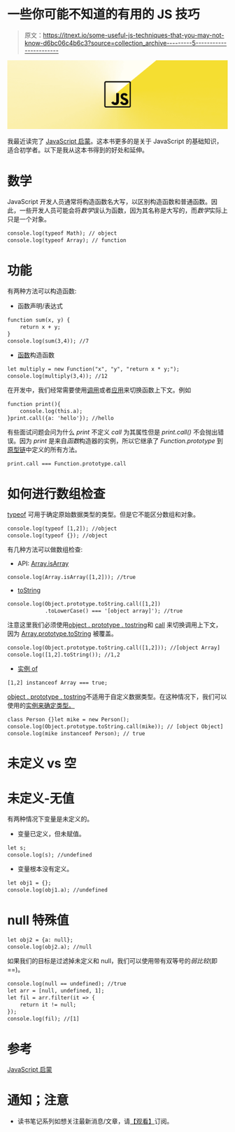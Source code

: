 # 一些你可能不知道的有用的 JS 技巧

> 原文：<https://itnext.io/some-useful-js-techniques-that-you-may-not-know-d6bc06c4b6c3?source=collection_archive---------5----------------------->

![](img/3058740061a2d6b5576e49a1998aa761.png)

我最近读完了 [JavaScript 启蒙](https://www.amazon.com/JavaScript-Enlightenment-Library-User-Developer/dp/1449342884)。这本书更多的是关于 JavaScript 的基础知识，适合初学者。以下是我从这本书得到的好处和延伸。

# 数学

JavaScript 开发人员通常将构造函数名大写，以区别构造函数和普通函数。因此，一些开发人员可能会将*数学*误认为函数，因为其名称是大写的，而*数学*实际上只是一个对象。

```
console.log(typeof Math); // object
console.log(typeof Array); // function
```

# 功能

有两种方法可以构造函数:

*   函数声明/表达式

```
function sum(x, y) {
    return x + y;
}
console.log(sum(3,4)); //7
```

*   [函数](https://developer.mozilla.org/en-US/docs/Web/JavaScript/Reference/Global_Objects/Function)构造函数

```
let multiply = new Function("x", "y", "return x * y;");
console.log(multiply(3,4)); //12
```

在开发中，我们经常需要使用[调用](https://developer.mozilla.org/en-US/docs/Web/JavaScript/Reference/Global_Objects/Function/call)或者[应用](https://developer.mozilla.org/en-US/docs/Web/JavaScript/Reference/Global_Objects/Function/apply)来切换函数上下文。例如

```
function print(){
    console.log(this.a);
}print.call({a: 'hello'}); //hello
```

有些面试问题会问为什么 *print* 不定义 *call* 为其属性但是 *print.call()* 不会抛出错误。因为 *print* 是来自*函数*构造器的实例，所以它继承了 *Function.prototype* 到[原型链](https://developer.mozilla.org/en-US/docs/Web/JavaScript/Inheritance_and_the_prototype_chain)中定义的所有方法。

```
print.call === Function.prototype.call
```

# 如何进行数组检查

[typeof](https://developer.mozilla.org/en-US/docs/Web/JavaScript/Reference/Operators/typeof) 可用于确定原始数据类型的类型。但是它不能区分数组和对象。

```
console.log(typeof [1,2]); //object
console.log(typeof {}); //object
```

有几种方法可以做数组检查:

*   API: [Array.isArray](https://developer.mozilla.org/en-US/docs/Web/JavaScript/Reference/Global_Objects/Array/isArray)

```
console.log(Array.isArray([1,2])); //true
```

*   [toString](https://developer.mozilla.org/en-US/docs/Web/JavaScript/Reference/Global_Objects/Object/toString)

```
console.log(Object.prototype.toString.call([1,2])
            .toLowerCase() === '[object array]'); //true
```

注意这里我们必须使用[object . prototype . tostring](https://developer.mozilla.org/en-US/docs/Web/JavaScript/Reference/Global_Objects/Object/toString)和 [call](https://developer.mozilla.org/en-US/docs/Web/JavaScript/Reference/Global_Objects/Function/call) 来切换调用上下文，因为 [Array.prototype.toString](https://developer.mozilla.org/en-US/docs/Web/JavaScript/Reference/Global_Objects/Array/toString) 被覆盖。

```
console.log(Object.prototype.toString.call([1,2])); //[object Array]
console.log([1,2].toString()); //1,2
```

*   [实例 of](https://developer.mozilla.org/en-US/docs/Web/JavaScript/Reference/Operators/instanceof)

```
[1,2] instanceof Array === true;
```

[object . prototype . tostring](https://developer.mozilla.org/en-US/docs/Web/JavaScript/Reference/Global_Objects/Object/toString)不适用于自定义数据类型。在这种情况下，我们可以使用的[实例来确定类型。](https://developer.mozilla.org/en-US/docs/Web/JavaScript/Reference/Operators/instanceof)

```
class Person {}let mike = new Person();
console.log(Object.prototype.toString.call(mike)); // [object Object]
console.log(mike instanceof Person); // true
```

# 未定义 vs 空

# 未定义-无值

有两种情况下变量是未定义的。

*   变量已定义，但未赋值。

```
let s;
console.log(s); //undefined
```

*   变量根本没有定义。

```
let obj1 = {};
console.log(obj1.a); //undefined
```

# null 特殊值

```
let obj2 = {a: null};
console.log(obj2.a); //null
```

如果我们的目标是过滤掉未定义和 null，我们可以使用带有双等号的*弱比较*(即==)。

```
console.log(null == undefined); //true
let arr = [null, undefined, 1];
let fil = arr.filter(it => {
    return it != null;
});
console.log(fil); //[1]
```

# 参考

[JavaScript 启蒙](https://www.amazon.com/JavaScript-Enlightenment-Library-User-Developer/dp/1449342884)

# 通知；注意

*   读书笔记系列如想关注最新消息/文章，请[【观看】](https://github.com/n0ruSh/the-art-of-reading)订阅。